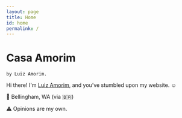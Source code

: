 ```yaml
---
layout: page
title: Home
id: home
permalink: /
---
```


# Casa Amorim
`by Luiz Amorim.` 

Hi there! I'm [Luiz Amorim](https://www.linkedin.com/in/luizamorim/), and you’ve stumbled upon my website. ☺️



📍 Bellingham, WA (via 🇧🇷)

⚠️ Opinions are my own.

<style>
  .wrapper {
    max-width: 46em;
  }
</style>
